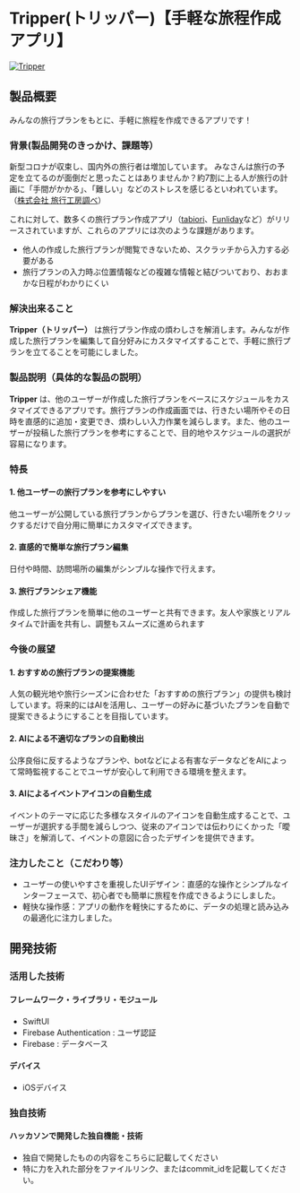 # Tripper(トリッパー)【手軽な旅程作成アプリ】

[![Tripper](https://github.com/user-attachments/assets/f686cf56-0399-4be9-a111-926cb9a5e150)](https://www.canva.com/design/DAGUuXfYn10/C_nEnGAhQ6wl7HIEXvoSzw/watch?utm_content=DAGUuXfYn10&utm_campaign=designshare&utm_medium=link&utm_source=editor)

## 製品概要
みんなの旅行プランをもとに、手軽に旅程を作成できるアプリです！

### 背景(製品開発のきっかけ、課題等）
新型コロナが収束し、国内外の旅行者は増加しています。
みなさんは旅行の予定を立てるのが面倒だと思ったことはありませんか？約7割に上る人が旅行の計画に「手間がかかる」、「難しい」などのストレスを感じるといわれています。（[株式会社 旅行工房調べ](https://about.tabikobo.com/news/press/2018/06/180605/)）


これに対して、数多くの旅行プラン作成アプリ（[tabiori](https://tabiori.com/)、[Funliday](https://www.funliday.com/jp)など）がリリースされていますが、これらのアプリには次のような課題があります。

* 他人の作成した旅行プランが閲覧できないため、スクラッチから入力する必要がある
* 旅行プランの入力時ぶ位置情報などの複雑な情報と結びついており、おおまかな日程がわかりにくい

### 解決出来ること
**Tripper（トリッパー）** は旅行プラン作成の煩わしさを解消します。みんなが作成した旅行プランを編集して自分好みにカスタマイズすることで、手軽に旅行プランを立てることを可能にしました。 

### 製品説明（具体的な製品の説明）
**Tripper** は、他のユーザーが作成した旅行プランをベースにスケジュールをカスタマイズできるアプリです。旅行プランの作成画面では、行きたい場所やその日時を直感的に追加・変更でき、煩わしい入力作業を減らします。また、他のユーザーが投稿した旅行プランを参考にすることで、目的地やスケジュールの選択が容易になります。

### 特長
#### 1. 他ユーザーの旅行プランを参考にしやすい
他ユーザーが公開している旅行プランからプランを選び、行きたい場所をクリックするだけで自分用に簡単にカスタマイズできます。

#### 2. 直感的で簡単な旅行プラン編集
日付や時間、訪問場所の編集がシンプルな操作で行えます。

#### 3. 旅行プランシェア機能
作成した旅行プランを簡単に他のユーザーと共有できます。友人や家族とリアルタイムで計画を共有し、調整もスムーズに進められます

### 今後の展望
#### 1. おすすめの旅行プランの提案機能
人気の観光地や旅行シーズンに合わせた「おすすめの旅行プラン」の提供も検討しています。将来的にはAIを活用し、ユーザーの好みに基づいたプランを自動で提案できるようにすることを目指しています。

#### 2. AIによる不適切なプランの自動検出
公序良俗に反するようなプランや、botなどによる有害なデータなどをAIによって常時監視することでユーザが安心して利用できる環境を整えます。

#### 3. AIによるイベントアイコンの自動生成
イベントのテーマに応じた多様なスタイルのアイコンを自動生成することで、ユーザーが選択する手間を減らしつつ、従来のアイコンでは伝わりにくかった「曖昧さ」を解消して、イベントの意図に合ったデザインを提供できます。

### 注力したこと（こだわり等）
* ユーザーの使いやすさを重視したUIデザイン：直感的な操作とシンプルなインターフェースで、初心者でも簡単に旅程を作成できるようにしました。
* 軽快な操作感：アプリの動作を軽快にするために、データの処理と読み込みの最適化に注力しました。

## 開発技術
### 活用した技術

#### フレームワーク・ライブラリ・モジュール
* SwiftUI　
* Firebase Authentication : ユーザ認証
* Firebase : データベース

#### デバイス
* iOSデバイス

### 独自技術
#### ハッカソンで開発した独自機能・技術
* 独自で開発したものの内容をこちらに記載してください
* 特に力を入れた部分をファイルリンク、またはcommit_idを記載してください。
